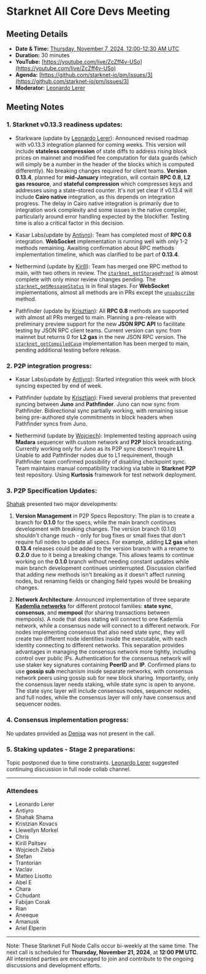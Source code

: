 # Starknet All Core Devs Meeting 
## Meeting Details

- **Date & Time:** [Thursday, November 7, 2024, 12:00-12:30 AM UTC](https://www.timeanddate.com/worldclock/converter.html?iso=20241107T120000&p1=1440&p2=37&p3=136&p4=237&p5=923&p6=204&p7=671&p8=16&p9=41&p10=107&p11=28&p12=438)
- **Duration:** 30 minutes
- **YouTube:** [https://youtube.com/live/ZcZff4v-USo](https://youtube.com/live/ZcZff4v-USo)
- **Agenda:** [https://github.com/starknet-io/pm/issues/3](https://github.com/starknet-io/pm/issues/3)
- **Moderator:** [Leonardo Lerer](https://github.com/leo-starkware)


## Meeting Notes

### 1. Starknet v0.13.3 readiness updates:

- Starkware (update by [Leonardo Lerer](https://github.com/leo-starkware)): Announced revised roadmap with v0.13.3 integration planned for coming weeks. This version will include **stateless compression** of state diffs to address rising block prices on mainnet and modified fee computation for data guards (which will simply be a number in the header of the blocks which is computed differently). No breaking changes required for client teams. **Version 0.13.4**, planned for **mid-January** integration, will contain **RPC 0.8**, **L2 gas resource**, and **stateful compression** which compresses keys and addresses using a state-stored counter. It's not yet clear if v0.13.4 will include **Cairo native** integration, as this depends on integration progress. The delay in Cairo native integration is primarily due to integration work complexity and some issues in the native compiler, particularly around error handling expected by the blockifier. Testing time is also a critical factor in this decision.


- Kasar Labs(update by [Antiyro](https://github.com/antiyro)): Team has completed most of **RPC 0.8** integration. **WebSocket** implementation is running well with only 1-2 methods remaining. Awaiting confirmation about RPC methods implementation timeline, which was clarified to be part of **0.13.4**.


- Nethermind (update by [Kirill](https://github.com/kirugan)): Team has merged one RPC method to main, with two others in review. The [`starknet_getStorageProof`](https://github.com/NethermindEth/juno/issues/2180) is almost complete with only minor review changes pending. The [`starknet_getMessageStatus`](https://github.com/NethermindEth/juno/pull/2184) is in final stages. For **WebSocket** implementations, almost all methods are in PRs except the [`unsubscribe` ](https://github.com/NethermindEth/juno/issues/2177#:~:text=starknet_unsubscribe) method.


- Pathfinder (update by [Krisztian](https://github.com/kkovaacs)): All **RPC 0.8** methods are supported with almost all PRs merged to main. Planning a pre-release with preliminary preview support for the new **JSON RPC API** to facilitate testing by JSON RPC client teams. Current version can sync from mainnet but returns 0 for **L2 gas** in the new JSON RPC version. The [`starknet_getCompiledCasm`](https://github.com/eqlabs/pathfinder/issues/2329) implementation has been merged to main, pending additional testing before release.


### 2. P2P integration progress:

- Kasar Labs(update by [Antiyro](https://github.com/antiyro)): Started integration this week with block syncing expected by end of week.


- Pathfinder (update by [Krisztian](https://github.com/kkovaacs)): Fixed several problems that prevented syncing between **Juno** and **Pathfinder**. Juno can now sync from Pathfinder. Bidirectional sync partially working, with remaining issue being pre-authored style commitments in block headers when Pathfinder syncs from Juno.


- Nethermind (update by [Wojciech](https://github.com/wojciechos)): Implemented testing approach using **Madara** sequencer with custom network and **P2P** block broadcasting. Currently working only for Juno as its P2P sync doesn't require **L1**. Unable to add Pathfinder nodes due to L1 requirement, though Pathfinder team confirmed possibility of disabling checkpoint sync. Team maintains manual compatibility tracking via table in **Starknet P2P** test repository. Using **Kurtosis** framework for test network deployment.


### 3. P2P Specification Updates:

[Shahak](https://github.com/ShahakShama) presented two major developments:

1. **Version Management** in P2P Specs Repository:
   The plan is to create a branch for **0.1.0** for the specs, while the main branch continues development with breaking changes. The version branch (0.1.0) shouldn't change much - only for bug fixes or small fixes that don't require full nodes to update all specs. For example, adding **L2 gas** when **0.13.4** releases could be added to the version branch with a rename to **0.2.0** due to it being a breaking change. This allows teams to continue working on the **0.1.0** branch without needing constant updates while main branch development continues uninterrupted. Discussion clarified that adding new methods isn't breaking as it doesn't affect running nodes, but renaming fields or changing field types would be breaking changes.

2. **Network Architecture**:
   Announced implementation of three separate [**Kademlia networks**](https://en.wikipedia.org/wiki/Kademlia) for different protocol families: **state sync**, **consensus**, and **mempool** (for sharing transactions between mempools). A node that does stating will connect to one Kademlia network, while a consensus node will connect to a different network. For nodes implementing consensus that also need state sync, they will create two different node identities inside the executable, with each identity connecting to different networks. This separation provides advantages in managing the consensus network more tightly, including control over public IPs. Authentication for the consensus network will use staker key signatures containing **PeerID** and **IP**. Confirmed plans to use **gossip sub** mechanism inside separate networks, with consensus network peers using gossip sub for new block sharing. Importantly, only the consensus layer needs staking, while state sync is open to anyone. The state sync layer will include consensus nodes, sequencer nodes, and full nodes, while the consensus layer will only have consensus and sequencer nodes.


### 4. Consensus implementation progress:
No updates provided as [Denisa](https://github.com/denisadiaconescu) was not present in the call.


### 5. Staking updates - Stage 2 preparations:
Topic postponed due to time constraints. [Leonardo Lerer](https://github.com/leo-starkware) suggested continuing discussion in full node collab channel.


-----
### Attendees

- Leonardo Lerer
- Antiyro
- Shahak Shama
- Kristzian Kovacs
- Llewellyn Morkel
- Chris
- Kirill Paltsev
- Wojciech Zieba
- Stefan
- Trantorian
- Vaclav
- Matteo Lisotto
- Abel E
- Chara
- Cchudant
- Fabijan Corak
- Rian
- Aneeque
- Amanusk
- Ariel Elperin


------------
Note: These Starknet Full Node Calls occur bi-weekly at the same time. The next call is scheduled for **Thursday, November 21, 2024**, at **12:00 PM UTC**. All interested parties are encouraged to join and contribute to the ongoing discussions and development efforts.